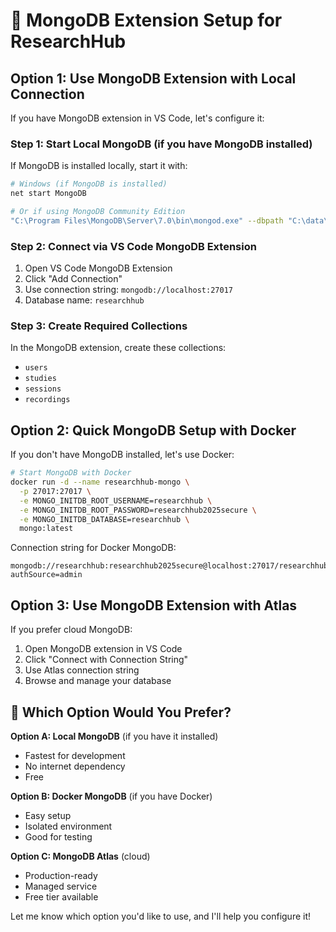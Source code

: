 # 🍃 MongoDB Extension Setup for ResearchHub

## Option 1: Use MongoDB Extension with Local Connection

If you have MongoDB extension in VS Code, let's configure it:

### Step 1: Start Local MongoDB (if you have MongoDB installed)
If MongoDB is installed locally, start it with:
```bash
# Windows (if MongoDB is installed)
net start MongoDB

# Or if using MongoDB Community Edition
"C:\Program Files\MongoDB\Server\7.0\bin\mongod.exe" --dbpath "C:\data\db"
```

### Step 2: Connect via VS Code MongoDB Extension
1. Open VS Code MongoDB Extension
2. Click "Add Connection"
3. Use connection string: `mongodb://localhost:27017`
4. Database name: `researchhub`

### Step 3: Create Required Collections
In the MongoDB extension, create these collections:
- `users`
- `studies` 
- `sessions`
- `recordings`

## Option 2: Quick MongoDB Setup with Docker

If you don't have MongoDB installed, let's use Docker:

```bash
# Start MongoDB with Docker
docker run -d --name researchhub-mongo \
  -p 27017:27017 \
  -e MONGO_INITDB_ROOT_USERNAME=researchhub \
  -e MONGO_INITDB_ROOT_PASSWORD=researchhub2025secure \
  -e MONGO_INITDB_DATABASE=researchhub \
  mongo:latest
```

Connection string for Docker MongoDB:
```
mongodb://researchhub:researchhub2025secure@localhost:27017/researchhub?authSource=admin
```

## Option 3: Use MongoDB Extension with Atlas

If you prefer cloud MongoDB:
1. Open MongoDB extension in VS Code
2. Click "Connect with Connection String"
3. Use Atlas connection string
4. Browse and manage your database

## 🚀 Which Option Would You Prefer?

**Option A: Local MongoDB** (if you have it installed)
- Fastest for development
- No internet dependency
- Free

**Option B: Docker MongoDB** (if you have Docker)
- Easy setup
- Isolated environment
- Good for testing

**Option C: MongoDB Atlas** (cloud)
- Production-ready
- Managed service
- Free tier available

Let me know which option you'd like to use, and I'll help you configure it!
